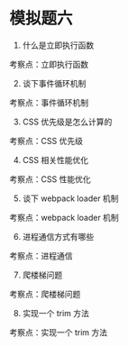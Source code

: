 # 模拟题六

1. 什么是立即执行函数

考察点：立即执行函数

2. 谈下事件循环机制

考察点：事件循环机制

3. CSS 优先级是怎么计算的

考察点：CSS 优先级

4. CSS 相关性能优化

考察点：CSS 性能优化

5. 谈下 webpack loader 机制

考察点：webpack loader 机制

6. 进程通信方式有哪些

考察点：进程通信

7. 爬楼梯问题

考察点：爬楼梯问题

8. 实现一个 trim 方法

考察点：实现一个 trim 方法
